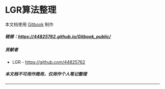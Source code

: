 

LGR算法整理
================

本文档使用 [Gitbook](https://github.com/GitbookIO/gitbook) 制作

##### 链接：https://44825762.github.io/Gitbook_public/

##### 贡献者
* LGR        -  https://github.com/44825762


##### 本文档不可用作商用，仅用作个人笔记整理
----




